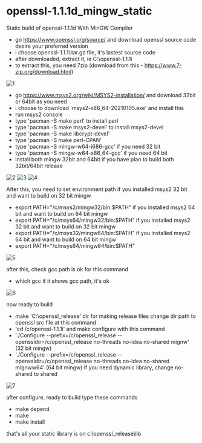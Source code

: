 # openssl-1.1.1d_mingw_static
Static build of openssl-1.1.1d With MinGW Compiler

- go https://www.openssl.org/source/ and download openssl source code desire your preferred version
- i choose openssl-1.1.1i.tar.gz file, it's lastest source code
- after downloaded, extract it, ie C:\openssl-1.1.1i
- to extract this, you need 7zip (download from this - https://www.7-zip.org/download.html)

![1](https://user-images.githubusercontent.com/17219341/104559223-7e4a6f80-5672-11eb-8010-f1843823396d.png)

- go https://www.msys2.org/wiki/MSYS2-installation/ and download 32bit or 64bit as you need
- i choose  to download 'msys2-x86_64-20210105.exe' and install this
- run msys2 console
- type 'pacman -S make perl' to install perl
- type 'pacman -S make msys2-devel' to install msys2-devel
- type 'pacman -S make libcrypt-devel'
- type 'pacman -S make perl-CPAN'
- type 'pacman -S mingw-w64-i686-gcc' if you need 32 bit
- type 'pacman -S mingw-w64-x86_64-gcc' if you need 64 bit
- install both mingw 32bit and 64bit if you have plan to build both 32bit/64bit release

![2](https://user-images.githubusercontent.com/17219341/104559229-7f7b9c80-5672-11eb-8fb7-e1296b11719a.png)
![3](https://user-images.githubusercontent.com/17219341/104559233-80143300-5672-11eb-9b8e-f210430adadb.png)
![4](https://user-images.githubusercontent.com/17219341/104559209-7985bb80-5672-11eb-9487-2ed05de5b482.png)

After this, 
you need to set environment path
if you installed msys2 32 bit and want to build on 32 bit mingw
- export PATH="/c/msys2/mingw32/bin:$PATH"
if you installed msys2 64 bit and want to build on 64 bit mingw
- export PATH="/c/msys64/mingw32/bin:$PATH"
if you installed msys2 32 bit and want to build on 32 bit mingw
- export PATH="/c/msys32/mingw64/bin:$PATH"
if you installed msys2 64 bit and want to build on 64 bit mingw
- export PATH="/c/msys64/mingw64/bin:$PATH"

![5](https://user-images.githubusercontent.com/17219341/104559213-7be81580-5672-11eb-83b9-154a05f05399.png)

after this, check gcc path is ok for this command
- which gcc
if it shows gcc path, it's ok

![6](https://user-images.githubusercontent.com/17219341/104559215-7c80ac00-5672-11eb-8a2e-a14c2363de3c.png)

now ready to build 
- make 'C:\openssl_release' dir for making release files
change dir path to openssl src file at this command
- 'cd /c/openssl-1.1.1i'
and make configure with this command
- './Configure --prefix=/c/openssl_release --openssldir=/c/openssl_release no-threads no-idea no-shared mignw' (32 bit mingw)
- './Configure --prefix=/c/openssl_release --openssldir=/c/openssl_release no-threads no-idea no-shared mignww64' (64 bit mingw)
if you need dynamic library, change no-shared to shared

![7](https://user-images.githubusercontent.com/17219341/104559220-7d194280-5672-11eb-85fc-8dc7e9f17529.png)

after configure, ready to build type these commands
- make depend
- make 
- make install 

that's all 
your static library is on c:\openssl_release\lib
